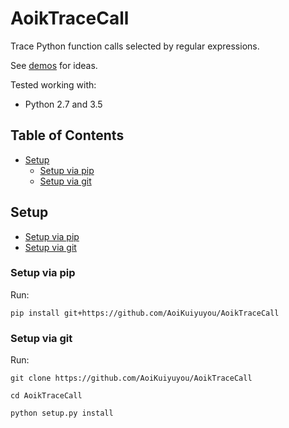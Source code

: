 # AoikTraceCall
Trace Python function calls selected by regular expressions.

See [demos](https://github.com/AoiKuiyuyou/AoikTraceCallDemo) for ideas.

Tested working with:
- Python 2.7 and 3.5

## Table of Contents
- [Setup](#setup)
  - [Setup via pip](#setup-via-pip)
  - [Setup via git](#setup-via-git)

## Setup
- [Setup via pip](#setup-via-pip)
- [Setup via git](#setup-via-git)

### Setup via pip
Run:
```
pip install git+https://github.com/AoiKuiyuyou/AoikTraceCall
```

### Setup via git
Run:
```
git clone https://github.com/AoiKuiyuyou/AoikTraceCall

cd AoikTraceCall

python setup.py install
```
